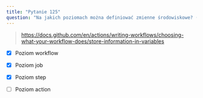```yaml
---
title: "Pytanie 125"
question: "Na jakich poziomach można definiować zmienne środowiskowe? (Wybierz trzy)"
---
```


> https://docs.github.com/en/actions/writing-workflows/choosing-what-your-workflow-does/store-information-in-variables
- [x] Poziom workflow
- [x] Poziom job
- [x] Poziom step
- [ ] Poziom action

